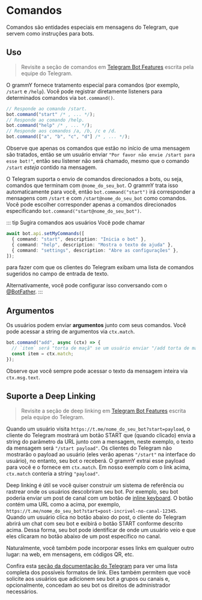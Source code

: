 # Comandos

Comandos são entidades especiais em mensagens do Telegram, que servem como instruções para bots.

## Uso

> Revisite a seção de comandos em [Telegram Bot Features](https://core.telegram.org/bots/features#commands) escrita pela equipe do Telegram.

O grammY fornece tratamento especial para comandos (por exemplo, `/start` e `/help`).
Você pode registrar diretamente listeners para determinados comandos via `bot.command()`.

```ts
// Responde ao comando /start.
bot.command("start" /* , ... */);
// Responde ao comando /help.
bot.command("help" /* , ... */);
// Responde aos comandos /a, /b, /c e /d.
bot.command(["a", "b", "c", "d"] /* , ... */);
```

Observe que apenas os comandos que estão no início de uma mensagem são tratados, então se um usuário enviar `"Por favor não envie /start para esse bot!"`, então seu listener não será chamado, mesmo que o comando `/start` _esteja_ contido na mensagem.

O Telegram suporta o envio de comandos direcionados a bots, ou seja, comandos que terminam com `@nome_do_seu_bot`.
O grammY trata isso automaticamente para você, então `bot.command("start")` irá corresponder a mensagens com `/start` e com `/start@nome_do_seu_bot` como comandos.
Você pode escolher corresponder apenas a comandos direcionados especificando `bot.command("start@nome_do_seu_bot")`.

::: tip Sugira comandos aos usuários
Você pode chamar

```ts
await bot.api.setMyCommands([
  { command: "start", description: "Inicia o bot" },
  { command: "help", description: "Mostra o texto de ajuda" },
  { command: "settings", description: "Abre as configurações" },
]);
```

para fazer com que os clientes do Telegram exibam uma lista de comandos sugeridos no campo de entrada de texto.

Alternativamente, você pode configurar isso conversando com o [@BotFather](https://t.me/BotFather).
:::

## Argumentos

Os usuários podem enviar **argumentos** junto com seus comandos.
Você pode acessar a string de argumentos via `ctx.match`.

```ts
bot.command("add", async (ctx) => {
  // `item` será "torta de maçã" se um usuário enviar "/add torta de maçã".
  const item = ctx.match;
});
```

Observe que você sempre pode acessar o texto da mensagem inteira via `ctx.msg.text`.

## Suporte a Deep Linking

> Revisite a seção de deep linking em [Telegram Bot Features](https://core.telegram.org/bots/features#deep-linking) escrita pela equipe do Telegram.

Quando um usuário visita `https://t.me/nome_do_seu_bot?start=payload`, o cliente do Telegram mostrará um botão START que (quando clicado) envia a string do parâmetro da URL junto com a mensagem, neste exemplo, o texto da mensagem será `"/start payload"`.
Os clientes do Telegram não mostrarão o payload ao usuário (eles verão apenas `"/start"` na interface do usuário), no entanto, seu bot o receberá.
O grammY extrai esse payload para você e o fornece em `ctx.match`.
Em nosso exemplo com o link acima, `ctx.match` conteria a string `"payload"`.

Deep linking é útil se você quiser construir um sistema de referência ou rastrear onde os usuários descobriram seu bot.
Por exemplo, seu bot poderia enviar um post de canal com um botão de [inline keyboard](../plugins/keyboard#inline-keyboards).
O botão contém uma URL como a acima, por exemplo, `https://t.me/nome_do_seu_bot?start=post-incrivel-no-canal-12345`.
Quando um usuário clica no botão abaixo do post, o cliente do Telegram abrirá um chat com seu bot e exibirá o botão START conforme descrito acima.
Dessa forma, seu bot pode identificar de onde um usuário veio e que eles clicaram no botão abaixo de um post específico no canal.

Naturalmente, você também pode incorporar esses links em qualquer outro lugar: na web, em mensagens, em códigos QR, etc.

Confira esta [seção da documentação do Telegram](https://core.telegram.org/api/links#bot-links) para ver uma lista completa dos possíveis formatos de link.
Eles também permitem que você solicite aos usuários que adicionem seu bot a grupos ou canais e, opcionalmente, concedam ao seu bot os direitos de administrador necessários.
